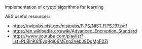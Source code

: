 implementation of crypto algorithms for learning

AES useful resources:
- https://nvlpubs.nist.gov/nistpubs/FIPS/NIST.FIPS.197.pdf
- https://en.wikipedia.org/wiki/Advanced_Encryption_Standard
- https://www.youtube.com/playlist?list=PLBlnK6fEyqRgj06MEnp2VebJ8DgMpF0Zj